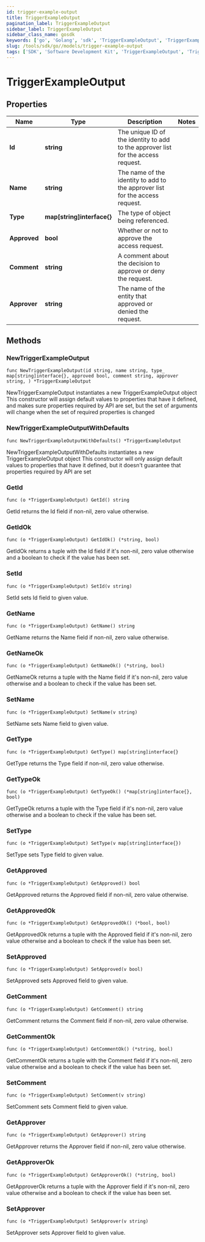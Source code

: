 ```yaml
---
id: trigger-example-output
title: TriggerExampleOutput
pagination_label: TriggerExampleOutput
sidebar_label: TriggerExampleOutput
sidebar_class_name: gosdk
keywords: ['go', 'Golang', 'sdk', 'TriggerExampleOutput', 'TriggerExampleOutput'] 
slug: /tools/sdk/go//models/trigger-example-output
tags: ['SDK', 'Software Development Kit', 'TriggerExampleOutput', 'TriggerExampleOutput']
---
```


# TriggerExampleOutput

## Properties

Name | Type | Description | Notes
------------ | ------------- | ------------- | -------------
**Id** | **string** | The unique ID of the identity to add to the approver list for the access request. | 
**Name** | **string** | The name of the identity to add to the approver list for the access request. | 
**Type** | **map[string]interface{}** | The type of object being referenced. | 
**Approved** | **bool** | Whether or not to approve the access request. | 
**Comment** | **string** | A comment about the decision to approve or deny the request. | 
**Approver** | **string** | The name of the entity that approved or denied the request. | 

## Methods

### NewTriggerExampleOutput

`func NewTriggerExampleOutput(id string, name string, type_ map[string]interface{}, approved bool, comment string, approver string, ) *TriggerExampleOutput`

NewTriggerExampleOutput instantiates a new TriggerExampleOutput object
This constructor will assign default values to properties that have it defined,
and makes sure properties required by API are set, but the set of arguments
will change when the set of required properties is changed

### NewTriggerExampleOutputWithDefaults

`func NewTriggerExampleOutputWithDefaults() *TriggerExampleOutput`

NewTriggerExampleOutputWithDefaults instantiates a new TriggerExampleOutput object
This constructor will only assign default values to properties that have it defined,
but it doesn't guarantee that properties required by API are set

### GetId

`func (o *TriggerExampleOutput) GetId() string`

GetId returns the Id field if non-nil, zero value otherwise.

### GetIdOk

`func (o *TriggerExampleOutput) GetIdOk() (*string, bool)`

GetIdOk returns a tuple with the Id field if it's non-nil, zero value otherwise
and a boolean to check if the value has been set.

### SetId

`func (o *TriggerExampleOutput) SetId(v string)`

SetId sets Id field to given value.


### GetName

`func (o *TriggerExampleOutput) GetName() string`

GetName returns the Name field if non-nil, zero value otherwise.

### GetNameOk

`func (o *TriggerExampleOutput) GetNameOk() (*string, bool)`

GetNameOk returns a tuple with the Name field if it's non-nil, zero value otherwise
and a boolean to check if the value has been set.

### SetName

`func (o *TriggerExampleOutput) SetName(v string)`

SetName sets Name field to given value.


### GetType

`func (o *TriggerExampleOutput) GetType() map[string]interface{}`

GetType returns the Type field if non-nil, zero value otherwise.

### GetTypeOk

`func (o *TriggerExampleOutput) GetTypeOk() (*map[string]interface{}, bool)`

GetTypeOk returns a tuple with the Type field if it's non-nil, zero value otherwise
and a boolean to check if the value has been set.

### SetType

`func (o *TriggerExampleOutput) SetType(v map[string]interface{})`

SetType sets Type field to given value.


### GetApproved

`func (o *TriggerExampleOutput) GetApproved() bool`

GetApproved returns the Approved field if non-nil, zero value otherwise.

### GetApprovedOk

`func (o *TriggerExampleOutput) GetApprovedOk() (*bool, bool)`

GetApprovedOk returns a tuple with the Approved field if it's non-nil, zero value otherwise
and a boolean to check if the value has been set.

### SetApproved

`func (o *TriggerExampleOutput) SetApproved(v bool)`

SetApproved sets Approved field to given value.


### GetComment

`func (o *TriggerExampleOutput) GetComment() string`

GetComment returns the Comment field if non-nil, zero value otherwise.

### GetCommentOk

`func (o *TriggerExampleOutput) GetCommentOk() (*string, bool)`

GetCommentOk returns a tuple with the Comment field if it's non-nil, zero value otherwise
and a boolean to check if the value has been set.

### SetComment

`func (o *TriggerExampleOutput) SetComment(v string)`

SetComment sets Comment field to given value.


### GetApprover

`func (o *TriggerExampleOutput) GetApprover() string`

GetApprover returns the Approver field if non-nil, zero value otherwise.

### GetApproverOk

`func (o *TriggerExampleOutput) GetApproverOk() (*string, bool)`

GetApproverOk returns a tuple with the Approver field if it's non-nil, zero value otherwise
and a boolean to check if the value has been set.

### SetApprover

`func (o *TriggerExampleOutput) SetApprover(v string)`

SetApprover sets Approver field to given value.



